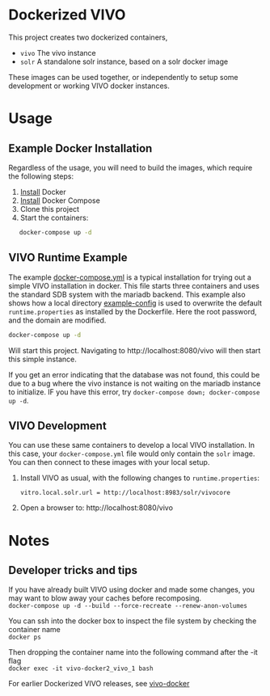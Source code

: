 # Dockerized VIVO

This project creates two dockerized containers,
- `vivo` The vivo instance
- `solr` A standalone solr instance, based on a solr docker image

These images can be used together, or independently to setup some development or working VIVO docker instances.

# Usage

## Example Docker Installation

Regardless of the usage, you will need to build the images, which require the following steps:

1. [Install](https://docs.docker.com/install/) Docker
1. [Install](https://docs.docker.com/compose/install/) Docker Compose
1. Clone this project
1. Start the containers:
```bash
   docker-compose up -d
```

## VIVO Runtime Example

The example [docker-compose.yml](docker-compose.yml) is a typical installation for trying out a simple VIVO installation in docker. This file starts three containers and uses the standard SDB system with the mariadb backend.  This example also shows how a local directory [example-config](example-config) is used to overwrite the default `runtime.properties` as installed by the Dockerfile.  Here the root password, and the domain are modified.

```bash
docker-compose up -d
```
 Will start this project.  Navigating to http://localhost:8080/vivo will then start this simple instance.

 If you get an error indicating that the database was not found, this could be due to a bug where the vivo instance is not waiting on the mariadb instance to initialize.  IF you have this error, try `docker-compose down; docker-compose up -d`.


## VIVO Development

You can use these same containers to develop a local VIVO installation.  In this
case, your `docker-compose.yml` file would only contain the `solr` image.  You can then connect to these images with your local setup.

1. Install VIVO as usual, with the following changes to `runtime.properties`:
   ```
   vitro.local.solr.url = http://localhost:8983/solr/vivocore
   ```
1. Open a browser to: http://localhost:8080/vivo


# Notes

## Developer tricks and tips
If you have already built VIVO using docker and made some changes, you may want to blow away your caches before recomposing.  
`docker-compose up -d --build --force-recreate --renew-anon-volumes`

You can ssh into the docker box to inspect the file system by checking the container name  
`docker ps`

Then dropping the container name into the following command after the -it flag  
`docker exec -it vivo-docker2_vivo_1 bash`



For earlier Dockerized VIVO releases, see [vivo-docker](https://github.com/gwu-libraries/vivo-docker)
